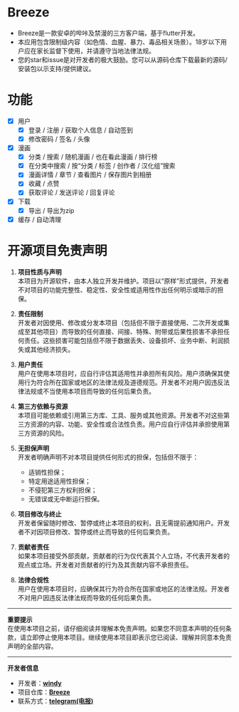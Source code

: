 # Breeze

- Breeze是一款安卓的哔咔及禁漫的三方客户端，基于flutter开发。
- 本应用包含限制级内容（如色情、血腥、暴力、毒品相关场景）。18岁以下用户应在家长监督下使用，并请遵守当地法律法规。
- 您的star和issue是对开发者的极大鼓励。您可以从源码仓库下载最新的源码/安装包以示支持/提供建议。

# 功能

- [x] 用户
    - [x] 登录 / 注册 / 获取个人信息 / 自动签到
    - [x] 修改密码 / 签名 / 头像
- [x] 漫画
    - [x] 分类 / 搜索 / 随机漫画 / 也在看此漫画 / 排行榜
    - [x] 在分类中搜索 / 按“分类 / 标签 / 创作者 / 汉化组”搜索
    - [x] 漫画详情 / 章节 / 查看图片 / 保存图片到相册
    - [x] 收藏 / 点赞
    - [x] 获取评论 / 发送评论 / 回复评论
- [x] 下载
    - [x] 导出 / 导出为zip
- [x] 缓存 / 自动清理

# **开源项目免责声明**

1. **项目性质与声明**  
   本项目为开源软件，由本人独立开发并维护。项目以“原样”形式提供，开发者不对项目的功能完整性、稳定性、安全性或适用性作出任何明示或暗示的担保。

2. **责任限制**  
   开发者对因使用、修改或分发本项目（包括但不限于直接使用、二次开发或集成至其他项目）而导致的任何直接、间接、特殊、附带或后果性损害不承担任何责任。这些损害可能包括但不限于数据丢失、设备损坏、业务中断、利润损失或其他经济损失。

3. **用户责任**  
   用户在使用本项目时，应自行评估其适用性并承担所有风险。用户须确保其使用行为符合所在国家或地区的法律法规及道德规范。开发者不对用户因违反法律法规或不当使用本项目而导致的任何后果负责。

4. **第三方依赖与资源**  
   本项目可能依赖或引用第三方库、工具、服务或其他资源。开发者不对这些第三方资源的内容、功能、安全性或合法性负责。用户应自行评估并承担使用第三方资源的风险。

5. **无担保声明**  
   开发者明确声明不对本项目提供任何形式的担保，包括但不限于：
    - 适销性担保；
    - 特定用途适用性担保；
    - 不侵犯第三方权利担保；
    - 无错误或无中断运行担保。

6. **项目修改与终止**  
   开发者保留随时修改、暂停或终止本项目的权利，且无需提前通知用户。开发者不对因项目修改、暂停或终止而导致的任何后果负责。

7. **贡献者责任**  
   如果本项目接受外部贡献，贡献者的行为仅代表其个人立场，不代表开发者的观点或立场。开发者对贡献者的行为及其贡献内容不承担责任。

8. **法律合规性**  
   用户在使用本项目时，应确保其行为符合所在国家或地区的法律法规。开发者不对用户因违反法律法规而导致的任何后果负责。

---

**重要提示**  
在使用本项目之前，请仔细阅读并理解本免责声明。如果您不同意本声明的任何条款，请立即停止使用本项目。继续使用本项目即表示您已阅读、理解并同意本免责声明的全部内容。

---

**开发者信息**

- 开发者：**[windy](https://github.com/deretame)**
- 项目仓库：**[Breeze](https://github.com/deretame/Breeze)**
- 联系方式：**[telegram(电报)](https://t.me/breeze_zh_cn)**

